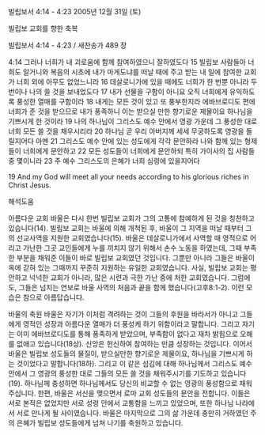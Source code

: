 빌립보서 4:14 - 4:23 
2005년 12월 31일 (토)

빌립보 교회를 향한 축복



빌립보서 4:14 - 4:23 / 새찬송가 489 장


4:14 그러나 너희가 내 괴로움에 함께 참여하였으니 잘하였도다 15 빌립보 사람들아 너희도 알거니와 복음의 시초에 내가 마게도냐를 떠날 때에 주고 받는 내 일에 참여한 교회가 너희 외에 아무도 없었느니라 16 데살로니가에 있을 때에도 너희가 한 번뿐 아니라 두 번이나 나의 쓸 것을 보내었도다 17 내가 선물을 구함이 아니요 오직 너희에게 유익하도록 풍성한 열매를 구함이라 18 내게는 모든 것이 있고 또 풍부한지라 에바브로디도 편에 너희가 준 것을 받으므로 내가 풍족하니 이는 받으실 만한 향기로운 제물이요 하나님을 기쁘시게 한 것이라 19 나의 하나님이 그리스도 예수 안에서 영광 가운데 그 풍성한 대로 너희 모든 쓸 것을 채우시리라 20 하나님 곧 우리 아버지께 세세 무궁하도록 영광을 돌릴지어다 아멘 21 그리스도 예수 안에 있는 성도에게 각각 문안하라 나와 함께 있는 형제들이 너희에게 문안하고 22 모든 성도들이 너희에게 문안하되 특히 가이사의 집 사람들 중 몇이니라 23 주 예수 그리스도의 은혜가 너희 심령에 있을지어다 

19 And my God will meet all your needs according to his glorious riches in Christ Jesus.

해석도움





아름다운 교회 
바울은 다시 한번 빌립보 교회가 그의 고통에 참예하게 된 것을 칭찬하고 있습니다(14). 빌립보 교회는 바울에 의해 개척된 후, 바울이 그 지역을 떠날 때부터 그의 선교사역을 지원한 교회였습니다(15). 바울은 데살로니가에서 사역할 때 영적으로 어리고 가난한 그곳 교인들에게 누를 끼치지 않기 위해서 손수 노동을 하였는데, 그때 부족한 부분을 채워준 이들이 바로 빌립보 교회였던 것입니다. 그뿐만 아니라 그들은 바울이 옥에 갇혀 있는 그때까지 꾸준히 지원하는 유일한 교회였습니다. 사실, 빌립보 교회는 평안하고 넉넉한 교회가 아니라, 많은 시련과 극한 가난 중에 처한 교회였습니다. 그럼에도, 그들은 넘치는 연보로 바울 사역의 처음과 끝을 함께 했습니다(고후8:1-2). 이런 모습은 참으로 아름답습니다. 

바울의 축원 
바울은 자기가 이처럼 격려하는 것이 그들의 후원을 바라서가 아니고 그들에게 영적인 성장과 아름다운 열매가 더 풍성케 하기 위함이라고 말합니다. 그리고 자기는 이미 에바브로디도를 통해 풍족하게 받았으며, 부족함이 없다고 재차 밝힘으로 오해를 없애고 있습니다(18상). 신앙은 헌신하여 참여하는 만큼 성장하는 것입니다. 이어서 바울은 빌립보 성도들의 물질이, 받으실만한 향기로운 제물이요, 하나님을 기쁘시게 하는 것이었다고 말합니다(18하). 그리고 이 같은 섬김에 대해 하나님께서 그리스도 예수 안에서 그 영광의 풍성한 대로 그들의 모든 쓸 것을 채워주시기를 기도하고 있습니다(19). 하나님께 충성하면 하나님께서도 당신의 비교할 수 없는 영광의 풍성함으로 채워주십니다. 한편, 바울은 서신을 맺으면서 로마 교회 성도들의 문안을 전합니다. 이들은 서로 본적은 없었지만 서로 성령 안에서 교통함을 느끼고 있었으며, 또한 하나님 나라에서 서로 만나게 될 사이였습니다. 바울은 마지막으로 그의 삶 가운데 충만히 거하였던 주의 은혜가 빌립보 성도들에게 넘쳐 나기를 축원하고 있습니다.